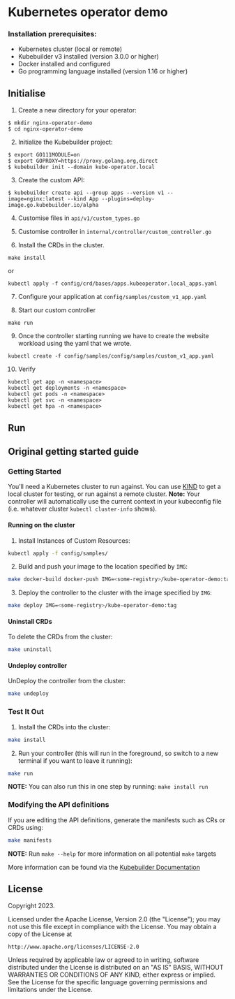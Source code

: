 # Kubernetes operator demo

### Installation prerequisites:

- Kubernetes cluster (local or remote)
- Kubebuilder v3 installed (version 3.0.0 or higher)
- Docker installed and configured
- Go programming language installed (version 1.16 or higher)

## Initialise

1. Create a new directory for your operator:
```shell
$ mkdir nginx-operator-demo
$ cd nginx-operator-demo
```

2. Initialize the Kubebuilder project:
```shell
$ export GO111MODULE=on
$ export GOPROXY=https://proxy.golang.org,direct
$ kubebuilder init --domain kube-operator.local
```

3. Create the custom API:
```shell
$ kubebuilder create api --group apps --version v1 --image=nginx:latest --kind App --plugins=deploy-image.go.kubebuilder.io/alpha
```

4. Customise files in `api/v1/custom_types.go`


5. Customise controller in `internal/controller/custom_controller.go`


6. Install the CRDs in the cluster.
```shell
make install
```
or
```shell
kubectl apply -f config/crd/bases/apps.kubeoperator.local_apps.yaml
```

7. Configure your application at `config/samples/custom_v1_app.yaml`


8. Start our custom controller
```shell
make run
```

9. Once the controller starting running we have to create the website workload using the yaml that we wrote.
```shell
kubectl create -f config/samples/config/samples/custom_v1_app.yaml
```

10. Verify
```shell
kubectl get app -n <namespace>
kubectl get deployments -n <namespace>
kubectl get pods -n <namespace>
kubectl get svc -n <namespace>
kubectl get hpa -n <namespace>
```

## Run


## Original getting started guide

### Getting Started
You’ll need a Kubernetes cluster to run against. You can use [KIND](https://sigs.k8s.io/kind) to get a local cluster for testing, or run against a remote cluster.
**Note:** Your controller will automatically use the current context in your kubeconfig file (i.e. whatever cluster `kubectl cluster-info` shows).

#### Running on the cluster
1. Install Instances of Custom Resources:

```sh
kubectl apply -f config/samples/
```

2. Build and push your image to the location specified by `IMG`:

```sh
make docker-build docker-push IMG=<some-registry>/kube-operator-demo:tag
```

3. Deploy the controller to the cluster with the image specified by `IMG`:

```sh
make deploy IMG=<some-registry>/kube-operator-demo:tag
```

#### Uninstall CRDs
To delete the CRDs from the cluster:

```sh
make uninstall
```

#### Undeploy controller
UnDeploy the controller from the cluster:

```sh
make undeploy
```

### Test It Out
1. Install the CRDs into the cluster:

```sh
make install
```

2. Run your controller (this will run in the foreground, so switch to a new terminal if you want to leave it running):

```sh
make run
```

**NOTE:** You can also run this in one step by running: `make install run`

### Modifying the API definitions
If you are editing the API definitions, generate the manifests such as CRs or CRDs using:

```sh
make manifests
```

**NOTE:** Run `make --help` for more information on all potential `make` targets

More information can be found via the [Kubebuilder Documentation](https://book.kubebuilder.io/introduction.html)

## License

Copyright 2023.

Licensed under the Apache License, Version 2.0 (the "License");
you may not use this file except in compliance with the License.
You may obtain a copy of the License at

    http://www.apache.org/licenses/LICENSE-2.0

Unless required by applicable law or agreed to in writing, software
distributed under the License is distributed on an "AS IS" BASIS,
WITHOUT WARRANTIES OR CONDITIONS OF ANY KIND, either express or implied.
See the License for the specific language governing permissions and
limitations under the License.

